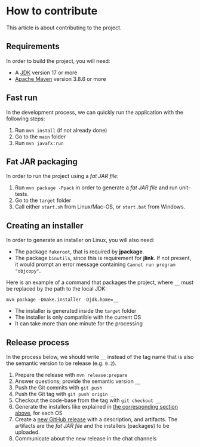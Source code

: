 # How to contribute

This article is about contributing to the project.

## Requirements

In order to build the project, you will need:
* A [JDK](https://jdk.java.net/) version 17 or more
* [Apache Maven](https://maven.apache.org/) version 3.8.6 or more

## Fast run

In the development process, we can quickly run the application with the following steps:

1. Run `mvn install` (if not already done)
2. Go to the `main` folder
3. Run `mvn javafx:run`

## Fat JAR packaging 

In order to run the project using a _fat JAR file_:

1. Run `mvn package -Ppack` in order to generate a _fat JAR file_ and run unit-tests.
2. Go to the `target` folder
3. Call either `start.sh` from Linux/Mac-OS, or `start.bat` from Windows.

## <a name="installer"></a> Creating an installer

In order to generate an installer on Linux, you will also need:

* The package `fakeroot`, that is required by **jpackage**.
* The package `binutils`, since this is requirement for **jlink**. If not present, it would prompt an error message containing `Cannot run program "objcopy"`.

Here is an example of a command that packages the project, where `__` must be replaced by the path to the local JDK:

```
mvn package -Dmake.installer -Djdk.home=__
```

* The installer is generated inside the `target` folder
* The installer is only compatible with the current OS
* It can take more than one minute for the processing

## Release process

In the process below, we should write `__` instead of the tag name that is also the semantic version to be release (e.g. `0.2`).

1. Prepare the release with `mvn release:prepare`
2. Answer questions; provide the semantic version `__`
3. Push the Git commits with `git push`
4. Push the Git tag with `git push origin __`
5. Checkout the code-base from the tag with `git checkout __`
6. Generate the installers like explained in [the corresponding section above](#installer), for each OS
7. Create a [new GitHub release](https://github.com/flarcher/mgwa-pairing-table-tool/releases/new) with a description, and artifacts. The artifacts are the _fat JAR file_ and the installers (packages) to be uploaded.
8. Communicate about the new release in the chat channels
